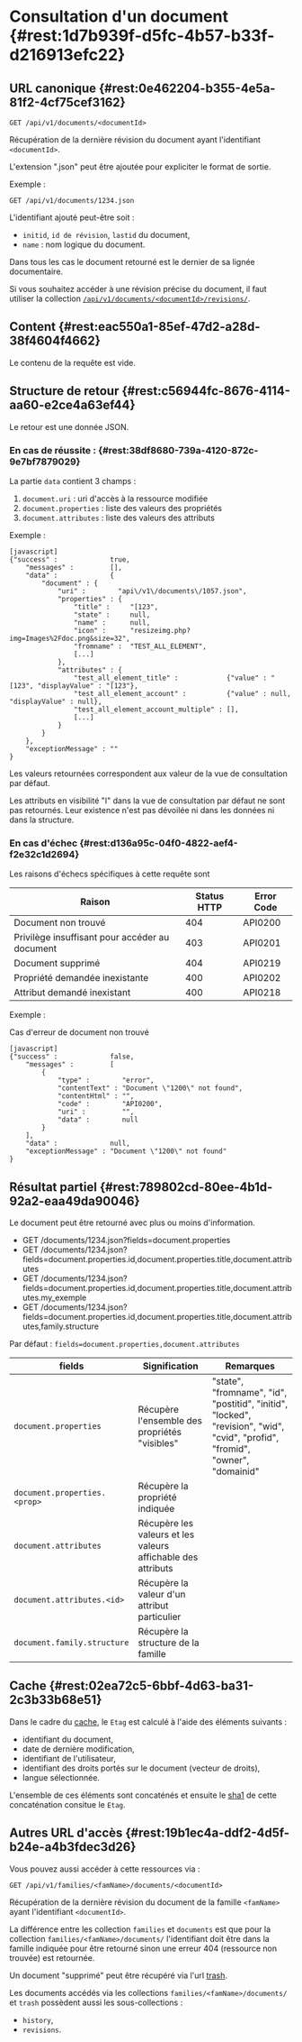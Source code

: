 # Consultation d'un document  {#rest:1d7b939f-d5fc-4b57-b33f-d216913efc22}

## URL canonique {#rest:0e462204-b355-4e5a-81f2-4cf75cef3162}

    GET /api/v1/documents/<documentId>

Récupération de la dernière révision du document ayant l'identifiant `<documentId>`. 

L'extension ".json" peut être ajoutée pour expliciter le format de sortie.

Exemple :

    GET /api/v1/documents/1234.json

<span class="flag inline nota-bene"></span> L'identifiant ajouté peut-être soit :

* `initid`, `id de révision`, `lastid` du document,
* `name` : nom logique du document.

Dans tous les cas le document retourné est le dernier de sa lignée documentaire.

<span class="flag inline nota-bene"></span> Si vous souhaitez accéder à une révision précise du document, il faut utiliser
la collection [`/api/v1/documents/<documentId>/revisions/`][revision].

## Content {#rest:eac550a1-85ef-47d2-a28d-38f4604f4662}

Le contenu de la requête est vide.

## Structure de retour {#rest:c56944fc-8676-4114-aa60-e2ce4a63ef44}

Le retour est une donnée JSON.

### En cas de réussite : {#rest:38df8680-739a-4120-872c-9e7bf7879029}

La partie `data` contient 3 champs :

1.  `document.uri` : uri d'accès à la ressource modifiée
1.  `document.properties` : liste des valeurs des propriétés
1.  `document.attributes` : liste des valeurs des attributs

Exemple :

    [javascript]
    {"success" :             true,
        "messages" :         [],
        "data" :             {
            "document" : {
                "uri" :        "api\/v1\/documents\/1057.json",
                "properties" : {
                    "title" :     "[123",
                    "state" :     null,
                    "name" :      null,
                    "icon" :      "resizeimg.php?img=Images%2Fdoc.png&size=32",
                    "fromname" :  "TEST_ALL_ELEMENT",
                    [...]
                },
                "attributes" : {
                    "test_all_element_title" :            {"value" : "[123", "displayValue" : "[123"},
                    "test_all_element_account" :          {"value" : null, "displayValue" : null},
                    "test_all_element_account_multiple" : [],
                    [...]
                }
            }
        },
        "exceptionMessage" : ""
    }

<span class="flag inline nota-bene"></span> Les valeurs retournées correspondent aux valeur de la vue de consultation
par défaut.

<span class="flag inline nota-bene"></span> Les attributs en visibilité "I" dans la vue de consultation par défaut ne sont pas retournés. Leur existence n'est pas
dévoilée ni dans les données ni dans la structure.

### En cas d'échec {#rest:d136a95c-04f0-4822-aef4-f2e32c1d2694}

Les raisons d'échecs spécifiques à cette requête sont 

|                     Raison                     | Status HTTP | Error Code |
| ---------------------------------------------- | ----------- | ---------- |
| Document non trouvé                            |         404 | API0200    |
| Privilège insuffisant pour accéder au document |         403 | API0201    |
| Document supprimé                              |         404 | API0219    |
| Propriété demandée inexistante                 |         400 | API0202    |
| Attribut demandé inexistant                    |         400 | API0218    |

Exemple : 

Cas d'erreur de document non trouvé

    [javascript]
    {"success" :             false,
        "messages" :         [
            {
                "type" :        "error",
                "contentText" : "Document \"1200\" not found",
                "contentHtml" : "",
                "code" :        "API0200",
                "uri" :         "",
                "data" :        null
            }
        ],
        "data" :             null,
        "exceptionMessage" : "Document \"1200\" not found"
    }

## Résultat partiel {#rest:789802cd-80ee-4b1d-92a2-eaa49da90046}

Le document peut être retourné avec plus ou moins d'information.

* GET /documents/1234.json?fields=document.properties
* GET /documents/1234.json?fields=document.properties.id,document.properties.title,document.attributes
* GET /documents/1234.json?fields=document.properties.id,document.properties.title,document.attributes.my_exemple
* GET /documents/1234.json?fields=document.properties.id,document.properties.title,document.attributes,family.structure

Par défaut : `fields=document.properties,document.attributes`

|           fields                   |                        Signification                         |                                                           Remarques                                                           |
| ---------------------------------- | ------------------------------------------------------------ | ----------------------------------------------------------------------------------------------------------------------------- |
| `document.properties`              | Récupère l'ensemble des propriétés "visibles"                | "state", "fromname", "id", "postitid", "initid", "locked", "revision", "wid", "cvid", "profid", "fromid", "owner", "domainid" |
| `document.properties.<prop>`       | Récupère la propriété indiquée                               |                                                                                                                               |
| `document.attributes`              | Récupère les valeurs et les valeurs affichable des attributs |                                                                                                                               |
| `document.attributes.<id>`         | Récupère la valeur d'un attribut particulier                 |                                                                                                                               |
| `document.family.structure`        | Récupère la structure de la famille                          |                                                                                                                               |

## Cache {#rest:02ea72c5-6bbf-4d63-ba31-2c3b33b68e51}

Dans le cadre du [cache][cache], le `Etag` est calculé à l'aide des éléments suivants :

* identifiant du document,
* date de dernière modification,
* identifiant de l'utilisateur,
* identifiant des droits portés sur le document (vecteur de droits),
* langue sélectionnée.

L'ensemble de ces éléments sont concaténés et ensuite le [sha1][sha1] de cette concaténation consitue le `Etag`.

## Autres URL d'accès {#rest:19b1ec4a-ddf2-4d5f-b24e-a4b3fdec3d26}

Vous pouvez aussi accéder à cette ressources via :

    GET /api/v1/families/<famName>/documents/<documentId>

Récupération de la dernière révision du document de la famille `<famName>` ayant l'identifiant `<documentId>`. 

<span class="flag inline nota-bene"></span> La différence entre les collection `families` et `documents` est que pour
la collection `families/<famName>/documents/` l'identifiant doit être dans la famille indiquée pour être retourné sinon une
erreur 404 (ressource non trouvée) est retournée.

<span class="flag inline nota-bene"></span> Un document "supprimé" peut être récupéré via l'url [trash][trash].

<span class="flag inline nota-bene"></span> Les documents accédés via les collections `families/<famName>/documents/` et `trash` possèdent aussi les sous-collections :

* `history`,
* `revisions`.

[trash]: #rest:52be10c1-9f46-456b-a22f-24909386567
[cache]: #rest:804f8d68-acfa-4a35-bb41-27b2a27c14dc
[sha1]: https://fr.wikipedia.org/wiki/SHA-1
[revision]: #rest:eb7b6954-0945-4f02-8e10-16e69729c529